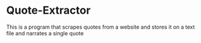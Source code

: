 # Quote-Extractor
This is a program that scrapes quotes from a website and stores it on a text file and narrates a single quote
